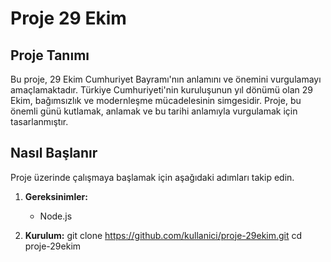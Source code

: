 # Proje 29 Ekim

## Proje Tanımı

Bu proje, 29 Ekim Cumhuriyet Bayramı'nın anlamını ve önemini vurgulamayı amaçlamaktadır. Türkiye Cumhuriyeti'nin kuruluşunun yıl dönümü olan 29 Ekim, bağımsızlık ve modernleşme mücadelesinin simgesidir. Proje, bu önemli günü kutlamak, anlamak ve bu tarihi anlamıyla vurgulamak için tasarlanmıştır.

## Nasıl Başlanır

Proje üzerinde çalışmaya başlamak için aşağıdaki adımları takip edin.

1. **Gereksinimler:**
   - Node.js

2. **Kurulum:**
   git clone https://github.com/kullanici/proje-29ekim.git
   cd proje-29ekim
